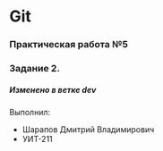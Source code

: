 # Git
### Практическая работа №5
### Задание 2.
##### Изменено в ветке dev

Выполнил:
* Шарапов Дмитрий Владимирович
* УИТ-211